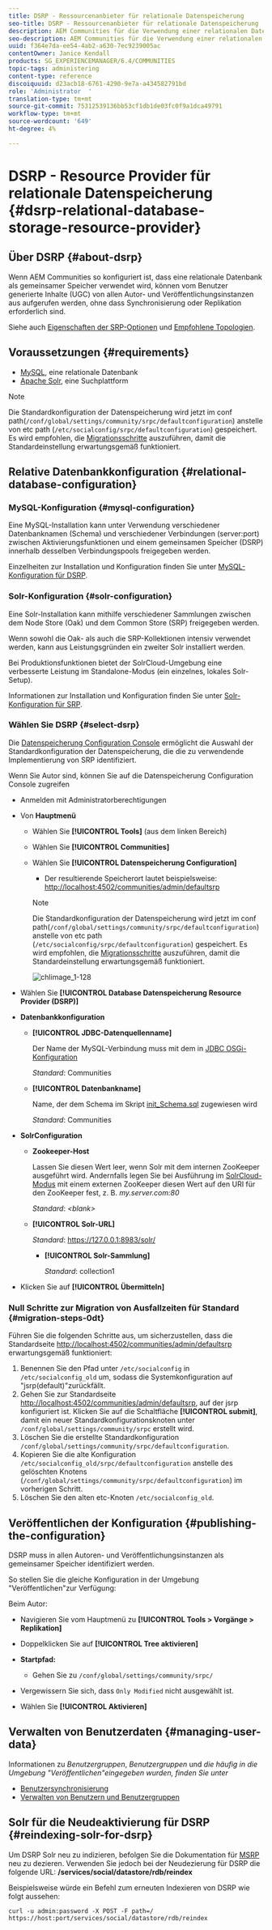 ```yaml
---
title: DSRP - Ressourcenanbieter für relationale Datenspeicherung
seo-title: DSRP - Ressourcenanbieter für relationale Datenspeicherung
description: AEM Communities für die Verwendung einer relationalen Datenbank als gemeinsamen Speicher einrichten
seo-description: AEM Communities für die Verwendung einer relationalen Datenbank als gemeinsamen Speicher einrichten
uuid: f364e7da-ee54-4ab2-a630-7ec9239005ac
contentOwner: Janice Kendall
products: SG_EXPERIENCEMANAGER/6.4/COMMUNITIES
topic-tags: administering
content-type: reference
discoiquuid: d23acb18-6761-4290-9e7a-a434582791bd
role: 'Administrator  '
translation-type: tm+mt
source-git-commit: 75312539136bb53cf1db1de03fc0f9a1dca49791
workflow-type: tm+mt
source-wordcount: '649'
ht-degree: 4%

---
```



# DSRP - Resource Provider für relationale Datenspeicherung {#dsrp-relational-database-storage-resource-provider}

## Über DSRP {#about-dsrp}

Wenn AEM Communities so konfiguriert ist, dass eine relationale Datenbank als gemeinsamer Speicher verwendet wird, können vom Benutzer generierte Inhalte (UGC) von allen Autor- und Veröffentlichungsinstanzen aus aufgerufen werden, ohne dass Synchronisierung oder Replikation erforderlich sind.

Siehe auch [Eigenschaften der SRP-Optionen](working-with-srp.md#characteristics-of-srp-options) und [Empfohlene Topologien](topologies.md).

## Voraussetzungen {#requirements}

* [MySQL](#mysql-configuration), eine relationale Datenbank
* [Apache Solr](#solr-configuration), eine Suchplattform

>[!NOTE]
>
>Die Standardkonfiguration der Datenspeicherung wird jetzt im conf path(`/conf/global/settings/community/srpc/defaultconfiguration`) anstelle von etc path (`/etc/socialconfig/srpc/defaultconfiguration`) gespeichert. Es wird empfohlen, die [Migrationsschritte](#migration-steps-0dt) auszuführen, damit die Standardeinstellung erwartungsgemäß funktioniert.


## Relative Datenbankkonfiguration {#relational-database-configuration}

### MySQL-Konfiguration {#mysql-configuration}

Eine MySQL-Installation kann unter Verwendung verschiedener Datenbanknamen (Schema) und verschiedener Verbindungen (server:port) zwischen Aktivierungsfunktionen und einem gemeinsamen Speicher (DSRP) innerhalb desselben Verbindungspools freigegeben werden.

Einzelheiten zur Installation und Konfiguration finden Sie unter [MySQL-Konfiguration für DSRP](dsrp-mysql.md).

### Solr-Konfiguration {#solr-configuration}

Eine Solr-Installation kann mithilfe verschiedener Sammlungen zwischen dem Node Store (Oak) und dem Common Store (SRP) freigegeben werden.

Wenn sowohl die Oak- als auch die SRP-Kollektionen intensiv verwendet werden, kann aus Leistungsgründen ein zweiter Solr installiert werden.

Bei Produktionsfunktionen bietet der SolrCloud-Umgebung eine verbesserte Leistung im Standalone-Modus (ein einzelnes, lokales Solr-Setup).

Informationen zur Installation und Konfiguration finden Sie unter [Solr-Konfiguration für SRP](solr.md).

### Wählen Sie DSRP {#select-dsrp}

Die [Datenspeicherung Configuration Console](srp-config.md) ermöglicht die Auswahl der Standardkonfiguration der Datenspeicherung, die die zu verwendende Implementierung von SRP identifiziert.

Wenn Sie Autor sind, können Sie auf die Datenspeicherung Configuration Console zugreifen

* Anmelden mit Administratorberechtigungen
* Von **Hauptmenü**

   * Wählen Sie **[!UICONTROL Tools]** (aus dem linken Bereich)
   * Wählen Sie **[!UICONTROL Communities]**
   * Wählen Sie **[!UICONTROL Datenspeicherung Configuration]**

      * Der resultierende Speicherort lautet beispielsweise: [http://localhost:4502/communities/admin/defaultsrp](http://localhost:4502/communities/admin/defaultsrp)
      >[!NOTE]
      >
      >Die Standardkonfiguration der Datenspeicherung wird jetzt im conf path(`/conf/global/settings/community/srpc/defaultconfiguration`) anstelle von etc path (`/etc/socialconfig/srpc/defaultconfiguration`) gespeichert. Es wird empfohlen, die [Migrationsschritte](#migration-steps-0dt) auszuführen, damit die Standardeinstellung erwartungsgemäß funktioniert.

      ![chlimage_1-128](assets/chlimage_1-128.png)

* Wählen Sie **[!UICONTROL Database Datenspeicherung Resource Provider (DSRP)]**
* **Datenbankkonfiguration**

   * **[!UICONTROL JDBC-Datenquellenname]**

      Der Name der MySQL-Verbindung muss mit dem in [JDBC OSGi-Konfiguration](dsrp-mysql.md#configurejdbcconnections)

      *Standard*: Communities

   * **[!UICONTROL Datenbankname]**

      Name, der dem Schema im Skript [init_Schema.sql](dsrp-mysql.md#obtain-the-sql-script) zugewiesen wird

      *Standard*: Communities

* **SolrConfiguration**

   * **[](https://cwiki.apache.org/confluence/display/solr/Using+ZooKeeper+to+Manage+Configuration+Files)Zookeeper-Host**

      Lassen Sie diesen Wert leer, wenn Solr mit dem internen ZooKeeper ausgeführt wird. Andernfalls legen Sie bei Ausführung im [SolrCloud-Modus](solr.md#solrcloud-mode) mit einem externen ZooKeeper diesen Wert auf den URI für den ZooKeeper fest, z. B. *my.server.com:80*

      *Standard*:  *&lt;blank>*

   * **[!UICONTROL Solr-URL]**

      *Standard*: https://127.0.0.1:8983/solr/

      * **[!UICONTROL Solr-Sammlung]**

         *Standard*: collection1

* Klicken Sie auf **[!UICONTROL Übermitteln]**

### Null Schritte zur Migration von Ausfallzeiten für Standard {#migration-steps-0dt}

Führen Sie die folgenden Schritte aus, um sicherzustellen, dass die Standardseite [http://localhost:4502/communities/admin/defaultsrp](http://localhost:4502/communities/admin/defaultsrp) erwartungsgemäß funktioniert:

1. Benennen Sie den Pfad unter `/etc/socialconfig` in `/etc/socialconfig_old` um, sodass die Systemkonfiguration auf &quot;jsrp(default)&quot;zurückfällt.
1. Gehen Sie zur Standardseite [http://localhost:4502/communities/admin/defaultsrp](http://localhost:4502/communities/admin/defaultsrp), auf der jsrp konfiguriert ist. Klicken Sie auf die Schaltfläche **[!UICONTROL submit]**, damit ein neuer Standardkonfigurationsknoten unter `/conf/global/settings/community/srpc` erstellt wird.
1. Löschen Sie die erstellte Standardkonfiguration `/conf/global/settings/community/srpc/defaultconfiguration`.
1. Kopieren Sie die alte Konfiguration `/etc/socialconfig_old/srpc/defaultconfiguration` anstelle des gelöschten Knotens (`/conf/global/settings/community/srpc/defaultconfiguration`) im vorherigen Schritt.
1. Löschen Sie den alten etc-Knoten `/etc/socialconfig_old`.

## Veröffentlichen der Konfiguration {#publishing-the-configuration}

DSRP muss in allen Autoren- und Veröffentlichungsinstanzen als gemeinsamer Speicher identifiziert werden.

So stellen Sie die gleiche Konfiguration in der Umgebung &quot;Veröffentlichen&quot;zur Verfügung:

Beim Autor:

* Navigieren Sie vom Hauptmenü zu **[!UICONTROL Tools > Vorgänge > Replikation]**
* Doppelklicken Sie auf **[!UICONTROL Tree aktivieren]**
* **Startpfad:**

   * Gehen Sie zu `/conf/global/settings/community/srpc/`

* Vergewissern Sie sich, dass `Only Modified` nicht ausgewählt ist.
* Wählen Sie **[!UICONTROL Aktivieren]**

## Verwalten von Benutzerdaten {#managing-user-data}

Informationen zu *Benutzergruppen*, *Benutzergruppen* und *die häufig in die Umgebung &quot;Veröffentlichen&quot;eingegeben wurden, finden Sie unter*

* [Benutzersynchronisierung](sync.md)
* [Verwalten von Benutzern und Benutzergruppen](users.md)

## Solr für die Neudeaktivierung für DSRP {#reindexing-solr-for-dsrp}

Um DSRP Solr neu zu indizieren, befolgen Sie die Dokumentation für [MSRP](msrp.md#msrp-reindex-tool) neu zu dezieren. Verwenden Sie jedoch bei der Neudezierung für DSRP die folgende URL: **/services/social/datastore/rdb/reindex**

Beispielsweise würde ein Befehl zum erneuten Indexieren von DSRP wie folgt aussehen:

```shell
curl -u admin:password -X POST -F path=/ https://host:port/services/social/datastore/rdb/reindex
```
